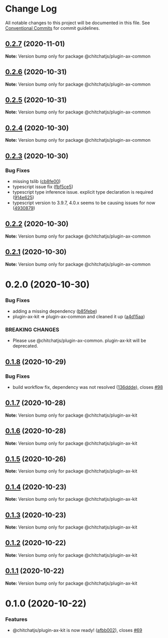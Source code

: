 # Change Log

All notable changes to this project will be documented in this file.
See [Conventional Commits](https://conventionalcommits.org) for commit guidelines.

## [0.2.7](https://github.com/chitchatjs/chitchatjs/compare/@chitchatjs/plugin-ax-common@0.2.6...@chitchatjs/plugin-ax-common@0.2.7) (2020-11-01)

**Note:** Version bump only for package @chitchatjs/plugin-ax-common





## [0.2.6](https://github.com/chitchatjs/chitchatjs/compare/@chitchatjs/plugin-ax-common@0.2.5...@chitchatjs/plugin-ax-common@0.2.6) (2020-10-31)

**Note:** Version bump only for package @chitchatjs/plugin-ax-common





## [0.2.5](https://github.com/chitchatjs/chitchatjs/compare/@chitchatjs/plugin-ax-common@0.2.4...@chitchatjs/plugin-ax-common@0.2.5) (2020-10-31)

**Note:** Version bump only for package @chitchatjs/plugin-ax-common





## [0.2.4](https://github.com/chitchatjs/chitchatjs/compare/@chitchatjs/plugin-ax-common@0.2.3...@chitchatjs/plugin-ax-common@0.2.4) (2020-10-30)

**Note:** Version bump only for package @chitchatjs/plugin-ax-common





## [0.2.3](https://github.com/chitchatjs/chitchatjs/compare/@chitchatjs/plugin-ax-common@0.2.2...@chitchatjs/plugin-ax-common@0.2.3) (2020-10-30)


### Bug Fixes

* missing tslib ([cb8fe00](https://github.com/chitchatjs/chitchatjs/commit/cb8fe00591f4e11150677d4db3c2785c68d1bdf5))
* typescript issue fix ([fbf5ce5](https://github.com/chitchatjs/chitchatjs/commit/fbf5ce5ffb79d7f18c8c14f67a92c91e6fb709fd))
* typescript type inference issue. explicit type declaration is required ([914e625](https://github.com/chitchatjs/chitchatjs/commit/914e625c071eafcca749f27ed2882fe2fcb1b749))
* typescript version to 3.9.7, 4.0.x seems to be causing issues for now ([4930879](https://github.com/chitchatjs/chitchatjs/commit/4930879acc13eae53fc21a7f582690324a1a0680))





## [0.2.2](https://github.com/chitchatjs/chitchatjs/compare/@chitchatjs/plugin-ax-common@0.2.1...@chitchatjs/plugin-ax-common@0.2.2) (2020-10-30)

**Note:** Version bump only for package @chitchatjs/plugin-ax-common





## [0.2.1](https://github.com/chitchatjs/chitchatjs/compare/@chitchatjs/plugin-ax-common@0.2.0...@chitchatjs/plugin-ax-common@0.2.1) (2020-10-30)

**Note:** Version bump only for package @chitchatjs/plugin-ax-common





# 0.2.0 (2020-10-30)


### Bug Fixes

* adding a missing dependency ([b85febe](https://github.com/chitchatjs/chitchatjs/commit/b85febe31c8272b77eb2960195df9171c521ce74))
* plugin-ax-kit => plugin-ax-common and cleaned it up ([a4d15aa](https://github.com/chitchatjs/chitchatjs/commit/a4d15aafbda9e8bcc419612bf15bf6d8f9de3c08))


### BREAKING CHANGES

* Please use @chitchatjs/plugin-ax-common. plugin-ax-kit will be deprecated.





## [0.1.8](https://github.com/chitchatjs/chitchatjs/compare/@chitchatjs/plugin-ax-kit@0.1.7...@chitchatjs/plugin-ax-kit@0.1.8) (2020-10-29)


### Bug Fixes

* build workflow fix, dependency was not resolved ([136ddde](https://github.com/chitchatjs/chitchatjs/commit/136ddde1d22d81b841e352dbe3837800ced25741)), closes [#98](https://github.com/chitchatjs/chitchatjs/issues/98)





## [0.1.7](https://github.com/chitchatjs/chitchatjs/compare/@chitchatjs/plugin-ax-kit@0.1.6...@chitchatjs/plugin-ax-kit@0.1.7) (2020-10-28)

**Note:** Version bump only for package @chitchatjs/plugin-ax-kit





## [0.1.6](https://github.com/chitchatjs/chitchatjs/compare/@chitchatjs/plugin-ax-kit@0.1.5...@chitchatjs/plugin-ax-kit@0.1.6) (2020-10-28)

**Note:** Version bump only for package @chitchatjs/plugin-ax-kit





## [0.1.5](https://github.com/chitchatjs/chitchatjs/compare/@chitchatjs/plugin-ax-kit@0.1.4...@chitchatjs/plugin-ax-kit@0.1.5) (2020-10-26)

**Note:** Version bump only for package @chitchatjs/plugin-ax-kit





## [0.1.4](https://github.com/chitchatjs/chitchatjs/compare/@chitchatjs/plugin-ax-kit@0.1.3...@chitchatjs/plugin-ax-kit@0.1.4) (2020-10-23)

**Note:** Version bump only for package @chitchatjs/plugin-ax-kit





## [0.1.3](https://github.com/chitchatjs/chitchatjs/compare/@chitchatjs/plugin-ax-kit@0.1.2...@chitchatjs/plugin-ax-kit@0.1.3) (2020-10-23)

**Note:** Version bump only for package @chitchatjs/plugin-ax-kit





## [0.1.2](https://github.com/chitchatjs/chitchatjs/compare/@chitchatjs/plugin-ax-kit@0.1.1...@chitchatjs/plugin-ax-kit@0.1.2) (2020-10-22)

**Note:** Version bump only for package @chitchatjs/plugin-ax-kit





## [0.1.1](https://github.com/chitchatjs/chitchatjs/compare/@chitchatjs/plugin-ax-kit@0.1.0...@chitchatjs/plugin-ax-kit@0.1.1) (2020-10-22)

**Note:** Version bump only for package @chitchatjs/plugin-ax-kit





# 0.1.0 (2020-10-22)


### Features

* @chitchatjs/plugin-ax-kit is now ready! ([afbb002](https://github.com/chitchatjs/chitchatjs/commit/afbb0026a02549f65885a128ae82a8211404bd54)), closes [#69](https://github.com/chitchatjs/chitchatjs/issues/69)
